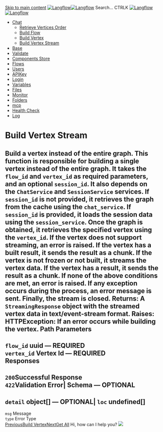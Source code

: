 [Skip to main content](https://docs.langflow.org/api/<#__docusaurus_skipToContent_fallback>)
[![Langflow](https://docs.langflow.org/img/langflow-logo-black.svg)![Langflow](https://docs.langflow.org/img/langflow-logo-white.svg)](https://docs.langflow.org/api/</>)
[](https://docs.langflow.org/api/<https:/github.com/langflow-ai/langflow>)[](https://docs.langflow.org/api/<https:/twitter.com/langflow_ai>)[](https://docs.langflow.org/api/<https:/discord.gg/EqksyE2EX9>)
Search...
CTRLK
[![Langflow](https://docs.langflow.org/img/langflow-logo-black.svg)![Langflow](https://docs.langflow.org/img/langflow-logo-white.svg)](https://docs.langflow.org/api/</>)
  * [Chat](https://docs.langflow.org/api/</api/retrieve-vertices-order>)
    * [Retrieve Vertices Order](https://docs.langflow.org/api/</api/retrieve-vertices-order>)
    * [Build Flow](https://docs.langflow.org/api/</api/build-flow>)
    * [Build Vertex](https://docs.langflow.org/api/</api/build-vertex>)
    * [Build Vertex Stream](https://docs.langflow.org/api/</api/build-vertex-stream>)
  * [Base](https://docs.langflow.org/api/</api/get-all>)
  * [Validate](https://docs.langflow.org/api/</api/post-validate-code>)
  * [Components Store](https://docs.langflow.org/api/</api/check-if-store-is-enabled>)
  * [Flows](https://docs.langflow.org/api/</api/create-flow>)
  * [Users](https://docs.langflow.org/api/</api/add-user>)
  * [APIKey](https://docs.langflow.org/api/</api/get-api-keys-route>)
  * [Login](https://docs.langflow.org/api/</api/login-to-get-access-token>)
  * [Variables](https://docs.langflow.org/api/</api/read-variables>)
  * [Files](https://docs.langflow.org/api/</api/upload-file-1>)
  * [Monitor](https://docs.langflow.org/api/</api/get-vertex-builds>)
  * [Folders](https://docs.langflow.org/api/</api/read-folders>)
  * [mcp](https://docs.langflow.org/api/</api/handle-sse>)
  * [Health Check](https://docs.langflow.org/api/</api/health>)
  * [Log](https://docs.langflow.org/api/</api/stream-logs>)


# Build Vertex Stream
Build a vertex instead of the entire graph.
This function is responsible for building a single vertex instead of the entire graph. It takes the `flow_id` and `vertex_id` as required parameters, and an optional `session_id`. It also depends on the `ChatService` and `SessionService` services.
If `session_id` is not provided, it retrieves the graph from the cache using the `chat_service`. If `session_id` is provided, it loads the session data using the `session_service`.
Once the graph is obtained, it retrieves the specified vertex using the `vertex_id`. If the vertex does not support streaming, an error is raised. If the vertex has a built result, it sends the result as a chunk. If the vertex is not frozen or not built, it streams the vertex data. If the vertex has a result, it sends the result as a chunk. If none of the above conditions are met, an error is raised.
If any exception occurs during the process, an error message is sent. Finally, the stream is closed.
Returns: A `StreamingResponse` object with the streamed vertex data in text/event-stream format.
Raises: HTTPException: If an error occurs while building the vertex.
Path Parameters  
---  
`flow_id` uuid — **REQUIRED**  
`vertex_id` Vertex Id — **REQUIRED**  
Responses  
---  
`200`Successful Response  
`422`Validation Error| Schema  — **OPTIONAL**  
---  
`detail` object[] — **OPTIONAL**| `loc` undefined[]  
---  
`msg` Message  
`type` Error Type  
[PreviousBuild Vertex](https://docs.langflow.org/api/</api/build-vertex>)[NextGet All](https://docs.langflow.org/api/</api/get-all>)
Hi, how can I help you?
![](https://docs.langflow.org/img/langflow-icon-black-transparent.svg)

